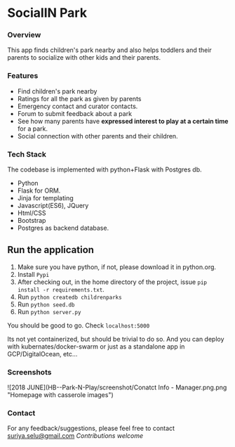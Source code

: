 # SocialIN Park

### Overview
This app finds children's park nearby and also helps toddlers and their parents to socialize with other kids and their parents.

### Features
* Find children's park nearby
* Ratings for all the park as given by parents
* Emergency contact and curator contacts.
* Forum to submit feedback about a park
* See how many parents have **expressed interest to play at a certain time** for a park.
* Social connection with other parents and their children.

### Tech Stack
The codebase is implemented with python+Flask with Postgres db.

* Python 
* Flask for ORM.
* Jinja for templating
* Javascript(ES6), JQuery
* Html/CSS
* Bootstrap
* Postgres as backend database.

## Run the application
1. Make sure you have python, if not, please download it in python.org.
2. Install `Pypi`
3. After checking out, in the home directory of the project, issue `pip install -r requirements.txt`.
4. Run `python createdb childrenparks`
5. Run `python seed.db`
6. Run `python server.py`

You should be good to go. Check `localhost:5000`

Its not yet containerized, but should be trivial to do so. And you can deploy with kubernates/docker-swarm or just as a standalone app in GCP/DigitalOcean, etc...


### Screenshots
![2018 JUNE](HB--Park-N-Play/screenshot/Conatct Info - Manager.png.png "Homepage with casserole images")

### Contact
For any feedback/suggestions, please feel free to contact suriya.selu@gmail.com
_Contributions welcome_
